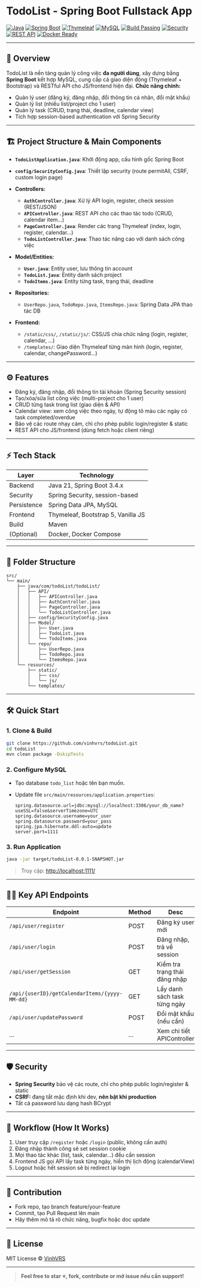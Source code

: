 # TodoList - Spring Boot Fullstack App

[![Java](https://img.shields.io/badge/Java-21-blue.svg)](https://www.java.com/)
[![Spring Boot](https://img.shields.io/badge/Spring%20Boot-3.4.2-brightgreen.svg)](https://spring.io/projects/spring-boot)
[![Thymeleaf](https://img.shields.io/badge/Thymeleaf-template-yellow.svg)](https://www.thymeleaf.org/)
[![MySQL](https://img.shields.io/badge/MySQL-8.0-orange.svg)](https://www.mysql.com/)
[![Build Passing](https://img.shields.io/badge/build-passing-brightgreen.svg)]()
[![Security](https://img.shields.io/badge/Spring%20Security-enabled-green)](https://spring.io/projects/spring-security)
[![REST API](https://img.shields.io/badge/REST%20API-JSON-red)]()
[![Docker Ready](https://img.shields.io/badge/Docker-ready-blue.svg)](https://www.docker.com/)

---

## 🚀 Overview

TodoList là nền tảng quản lý công việc **đa người dùng**, xây dựng bằng **Spring Boot** kết hợp MySQL, cung cấp cả giao diện động (Thymeleaf + Bootstrap) và RESTful API cho JS/frontend hiện đại.
**Chức năng chính:**

* Quản lý user (đăng ký, đăng nhập, đổi thông tin cá nhân, đổi mật khẩu)
* Quản lý list (nhiều list/project cho 1 user)
* Quản lý task (CRUD, trạng thái, deadline, calendar view)
* Tích hợp session-based authentication với Spring Security

---

## 🏗️ Project Structure & Main Components

* **`TodoListApplication.java`**: Khởi động app, cấu hình gốc Spring Boot
* **`config/SecurityConfig.java`**: Thiết lập security (route permitAll, CSRF, custom login page)
* **Controllers:**

  * **`AuthController.java`**: Xử lý API login, register, check session (REST/JSON)
  * **`APIController.java`**: REST API cho các thao tác todo (CRUD, calendar item...)
  * **`PageController.java`**: Render các trang Thymeleaf (index, login, register, calendar...)
  * **`TodoListController.java`**: Thao tác nâng cao với danh sách công việc
* **Model/Entities:**

  * **`User.java`**: Entity user, lưu thông tin account
  * **`TodoList.java`**: Entity danh sách project
  * **`TodoItems.java`**: Entity từng task, trạng thái, deadline
* **Repositories:**

  * `UserRepo.java`, `TodoRepo.java`, `ItemsRepo.java`: Spring Data JPA thao tác DB
* **Frontend:**

  * `/static/css/`, `/static/js/`: CSS/JS chia chức năng (login, register, calendar, ...)
  * `/templates/`: Giao diện Thymeleaf từng màn hình (login, register, calendar, changePassword...)

---

## ⚙️ Features

* Đăng ký, đăng nhập, đổi thông tin tài khoản (Spring Security session)
* Tạo/xóa/sửa list công việc (multi-project cho 1 user)
* CRUD từng task trong list (giao diện & API)
* Calendar view: xem công việc theo ngày, tự động tô màu các ngày có task completed/overdue
* Bảo vệ các route nhạy cảm, chỉ cho phép public login/register & static
* REST API cho JS/frontend (dùng fetch hoặc client riêng)

---

## ⚡ Tech Stack

| Layer       | Technology                         |
| ----------- | ---------------------------------- |
| Backend     | Java 21, Spring Boot 3.4.x         |
| Security    | Spring Security, session-based     |
| Persistence | Spring Data JPA, MySQL             |
| Frontend    | Thymeleaf, Bootstrap 5, Vanilla JS |
| Build       | Maven                              |
| (Optional)  | Docker, Docker Compose             |

---

## 📂 Folder Structure

```
src/
└── main/
    ├── java/com/todoList/todoList/
    │   ├── API/
    │   │   ├── APIController.java
    │   │   ├── AuthController.java
    │   │   ├── PageController.java
    │   │   └── TodoListController.java
    │   ├── config/SecurityConfig.java
    │   ├── Model/
    │   │   ├── User.java
    │   │   ├── TodoList.java
    │   │   └── TodoItems.java
    │   └── repo/
    │       ├── UserRepo.java
    │       ├── TodoRepo.java
    │       └── ItemsRepo.java
    └── resources/
        ├── static/
        │   ├── css/
        │   └── js/
        └── templates/
```

---

## 🛠️ Quick Start

### 1. Clone & Build

```bash
git clone https://github.com/vinhvrs/todoList.git
cd todoList
mvn clean package -DskipTests
```

### 2. Configure MySQL

* Tạo database `todo_list` hoặc tên bạn muốn.
* Update file `src/main/resources/application.properties`:

  ```properties
  spring.datasource.url=jdbc:mysql://localhost:3306/your_db_name?useSSL=false&serverTimezone=UTC
  spring.datasource.username=your_user
  spring.datasource.password=your_pass
  spring.jpa.hibernate.ddl-auto=update
  server.port=1111
  ```

### 3. Run Application

```bash
java -jar target/todoList-0.0.1-SNAPSHOT.jar
```

> Truy cập: [http://localhost:1111/](http://localhost:1111/)

---

## 👨‍💻 Key API Endpoints

| Endpoint                                      | Method | Desc                          |
| --------------------------------------------- | ------ | ----------------------------- |
| `/api/user/register`                          | POST   | Đăng ký user mới              |
| `/api/user/login`                             | POST   | Đăng nhập, trả về session     |
| `/api/user/getSession`                        | GET    | Kiểm tra trạng thái đăng nhập |
| `/api/{userID}/getCalendarItems/{yyyy-MM-dd}` | GET    | Lấy danh sách task từng ngày  |
| `/api/user/updatePassword`                    | POST   | Đổi mật khẩu (nếu cần)        |
| ...                                           | ...    | Xem chi tiết APIController    |

---

## 🛡️ Security

* **Spring Security** bảo vệ các route, chỉ cho phép public login/register & static
* **CSRF:** đang tắt mặc định khi dev, **nên bật khi production**
* Tất cả password lưu dạng hash BCrypt

---

## 📆 Workflow (How It Works)

1. User truy cập `/register` hoặc `/login` (public, không cần auth)
2. Đăng nhập thành công sẽ set session cookie
3. Mọi thao tác khác (list, task, calendar...) đều cần session
4. Frontend JS gọi API lấy task từng ngày, hiển thị lịch động (calendarView)
5. Logout hoặc hết session sẽ bị redirect lại login

---

## 📝 Contribution

* Fork repo, tạo branch feature/your-feature
* Commit, tạo Pull Request lên main
* Hãy thêm mô tả rõ chức năng, bugfix hoặc doc update

---

## 📄 License

MIT License © [VinhVRS](https://github.com/vinhvrs)

---

> **Feel free to star ⭐, fork, contribute or mở issue nếu cần support!**
